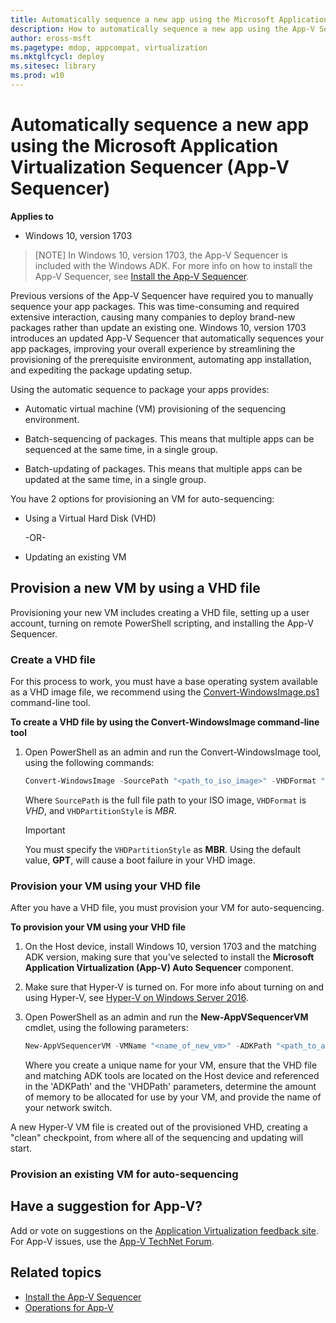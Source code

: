 ```yaml
---
title: Automatically sequence a new app using the Microsoft Application Virtualization Sequencer (App-V Sequencer) (Windows 10)
description: How to automatically sequence a new app using the App-V Sequencer
author: eross-msft
ms.pagetype: mdop, appcompat, virtualization
ms.mktglfcycl: deploy
ms.sitesec: library
ms.prod: w10
---
```



# Automatically sequence a new app using the Microsoft Application Virtualization Sequencer (App-V Sequencer)

**Applies to**
-   Windows 10, version 1703

>[NOTE]
>In Windows 10, version 1703, the App-V Sequencer is included with the Windows ADK. For more info on how to install the App-V Sequencer, see [Install the App-V Sequencer](appv-install-the-sequencer.md).

Previous versions of the App-V Sequencer have required you to manually sequence your app packages. This was time-consuming and required extensive interaction, causing many companies to deploy brand-new packages rather than update an existing one. Windows 10, version 1703 introduces an updated App-V Sequencer that automatically sequences your app packages, improving your overall experience by streamlining the provisioning of the prerequisite environment, automating app installation, and expediting the package updating setup.

Using the automatic sequence to package your apps provides:

- Automatic virtual machine (VM) provisioning of the sequencing environment.

- Batch-sequencing of packages. This means that multiple apps can be sequenced at the same time, in a single group.

- Batch-updating of packages. This means that multiple apps can be updated at the same time, in a single group.

You have 2 options for provisioning an VM for auto-sequencing:
- Using a Virtual Hard Disk (VHD)

    -OR-

- Updating an existing VM

## Provision a new VM by using a VHD file
Provisioning your new VM includes creating a VHD file, setting up a user account, turning on remote PowerShell scripting, and installing the App-V Sequencer.

### Create a VHD file
For this process to work, you must have a base operating system available as a VHD image file, we recommend using the [Convert-WindowsImage.ps1](https://gallery.technet.microsoft.com/scriptcenter/Convert-WindowsImageps1-0fe23a8f) command-line tool.

**To create a VHD file by using the Convert-WindowsImage command-line tool**
1. Open PowerShell as an admin and run the Convert-WindowsImage tool, using the following commands:

    ```ps1
    Convert-WindowsImage -SourcePath "<path_to_iso_image>" -VHDFormat "VHD" -VHDPartitionStyle "MBR"
    ```
    Where `SourcePath` is the full file path to your ISO image, `VHDFormat` is *VHD*, and `VHDPartitionStyle` is *MBR*. 
    
    >[!IMPORTANT]
    >You must specify the `VHDPartitionStyle` as **MBR**. Using the default value, **GPT**, will cause a boot failure in your VHD image.

### Provision your VM using your VHD file
After you have a VHD file, you must provision your VM for auto-sequencing.

**To provision your VM using your VHD file**
1. On the Host device, install Windows 10, version 1703 and the matching ADK version, making sure that you've selected to install the **Microsoft Application Virtualization (App-V) Auto Sequencer** component.

2. Make sure that Hyper-V is turned on. For more info about turning on and using Hyper-V, see [Hyper-V on Windows Server 2016](https://technet.microsoft.com/en-us/windows-server-docs/compute/hyper-v/hyper-v-on-windows-server).

3. Open PowerShell as an admin and run the **New-AppVSequencerVM** cmdlet, using the following parameters:

    ```ps1
    New-AppVSequencerVM -VMName "<name_of_new_vm>" -ADKPath "<path_to_adk_install_folder>" -VHDPath "<path_to_vhd_file>" -VMMemory <vm_memory_size> -VMSwitch "<name_of_network_switch>"
    ```
    
    Where you create a unique name for your VM, ensure that the VHD file and matching ADK tools are located on the Host device and referenced in the 'ADKPath' and the 'VHDPath' parameters, determine the amount of memory to be allocated for use by your VM, and provide the name of your network switch.

A new Hyper-V VM file is created out of the provisioned VHD, creating a "clean" checkpoint, from where all of the sequencing and updating will start.

### Provision an existing VM for auto-sequencing
 


## Have a suggestion for App-V?
Add or vote on suggestions on the [Application Virtualization feedback site](http://appv.uservoice.com/forums/280448-microsoft-application-virtualization).<br>For App-V issues, use the [App-V TechNet Forum](https://social.technet.microsoft.com/Forums/en-US/home?forum=mdopappv).

## Related topics
- [Install the App-V Sequencer](appv-install-the-sequencer.md)
- [Operations for App-V](appv-operations.md)
